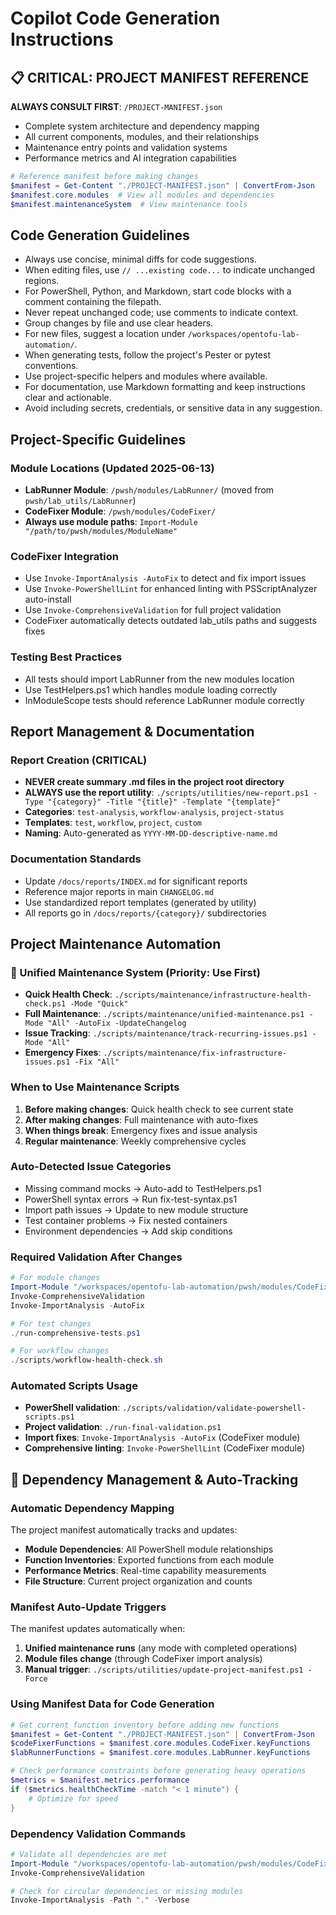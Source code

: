 # Copilot Code Generation Instructions

## 📋 CRITICAL: PROJECT MANIFEST REFERENCE

**ALWAYS CONSULT FIRST**: `/PROJECT-MANIFEST.json`
- Complete system architecture and dependency mapping
- All current components, modules, and their relationships
- Maintenance entry points and validation systems
- Performance metrics and AI integration capabilities

```powershell
# Reference manifest before making changes
$manifest = Get-Content "./PROJECT-MANIFEST.json" | ConvertFrom-Json
$manifest.core.modules  # View all modules and dependencies
$manifest.maintenanceSystem  # View maintenance tools
```

## Code Generation Guidelines

- Always use concise, minimal diffs for code suggestions.
- When editing files, use `// ...existing code...` to indicate unchanged regions.
- For PowerShell, Python, and Markdown, start code blocks with a comment containing the filepath.
- Never repeat unchanged code; use comments to indicate context.
- Group changes by file and use clear headers.
- For new files, suggest a location under `/workspaces/opentofu-lab-automation/`.
- When generating tests, follow the project's Pester or pytest conventions.
- Use project-specific helpers and modules where available.
- For documentation, use Markdown formatting and keep instructions clear and actionable.
- Avoid including secrets, credentials, or sensitive data in any suggestion.

## Project-Specific Guidelines

### Module Locations (Updated 2025-06-13)
- **LabRunner Module**: `/pwsh/modules/LabRunner/` (moved from `pwsh/lab_utils/LabRunner`)
- **CodeFixer Module**: `/pwsh/modules/CodeFixer/` 
- **Always use module paths**: `Import-Module "/path/to/pwsh/modules/ModuleName"`

### CodeFixer Integration
- Use `Invoke-ImportAnalysis -AutoFix` to detect and fix import issues
- Use `Invoke-PowerShellLint` for enhanced linting with PSScriptAnalyzer auto-install
- Use `Invoke-ComprehensiveValidation` for full project validation
- CodeFixer automatically detects outdated lab_utils paths and suggests fixes

### Testing Best Practices
- All tests should import LabRunner from the new modules location
- Use TestHelpers.ps1 which handles module loading correctly
- InModuleScope tests should reference LabRunner module correctly

## Report Management & Documentation

### Report Creation (CRITICAL)
- **NEVER create summary .md files in the project root directory**
- **ALWAYS use the report utility**: `./scripts/utilities/new-report.ps1 -Type "{category}" -Title "{title}" -Template "{template}"`
- **Categories**: `test-analysis`, `workflow-analysis`, `project-status`
- **Templates**: `test`, `workflow`, `project`, `custom`
- **Naming**: Auto-generated as `YYYY-MM-DD-descriptive-name.md`

### Documentation Standards
- Update `/docs/reports/INDEX.md` for significant reports
- Reference major reports in main `CHANGELOG.md`
- Use standardized report templates (generated by utility)
- All reports go in `/docs/reports/{category}/` subdirectories

## Project Maintenance Automation

### 🚀 Unified Maintenance System (Priority: Use First)
- **Quick Health Check**: `./scripts/maintenance/infrastructure-health-check.ps1 -Mode "Quick"`
- **Full Maintenance**: `./scripts/maintenance/unified-maintenance.ps1 -Mode "All" -AutoFix -UpdateChangelog`
- **Issue Tracking**: `./scripts/maintenance/track-recurring-issues.ps1 -Mode "All"`
- **Emergency Fixes**: `./scripts/maintenance/fix-infrastructure-issues.ps1 -Fix "All"`

### When to Use Maintenance Scripts
1. **Before making changes**: Quick health check to see current state
2. **After making changes**: Full maintenance with auto-fixes
3. **When things break**: Emergency fixes and issue analysis
4. **Regular maintenance**: Weekly comprehensive cycles

### Auto-Detected Issue Categories
- Missing command mocks → Auto-add to TestHelpers.ps1
- PowerShell syntax errors → Run fix-test-syntax.ps1
- Import path issues → Update to new module structure
- Test container problems → Fix nested containers
- Environment dependencies → Add skip conditions

### Required Validation After Changes
```powershell
# For module changes
Import-Module "/workspaces/opentofu-lab-automation/pwsh/modules/CodeFixer"
Invoke-ComprehensiveValidation
Invoke-ImportAnalysis -AutoFix

# For test changes
./run-comprehensive-tests.ps1

# For workflow changes  
./scripts/workflow-health-check.sh
```

### Automated Scripts Usage
- **PowerShell validation**: `./scripts/validation/validate-powershell-scripts.ps1`
- **Project validation**: `./run-final-validation.ps1`
- **Import fixes**: `Invoke-ImportAnalysis -AutoFix` (CodeFixer module)
- **Comprehensive linting**: `Invoke-PowerShellLint` (CodeFixer module)

## 🔗 Dependency Management & Auto-Tracking

### Automatic Dependency Mapping
The project manifest automatically tracks and updates:
- **Module Dependencies**: All PowerShell module relationships
- **Function Inventories**: Exported functions from each module
- **Performance Metrics**: Real-time capability measurements
- **File Structure**: Current project organization and counts

### Manifest Auto-Update Triggers
The manifest updates automatically when:
1. **Unified maintenance runs** (any mode with completed operations)
2. **Module files change** (through CodeFixer import analysis)
3. **Manual trigger**: `./scripts/utilities/update-project-manifest.ps1 -Force`

### Using Manifest Data for Code Generation
```powershell
# Get current function inventory before adding new functions
$manifest = Get-Content "./PROJECT-MANIFEST.json" | ConvertFrom-Json
$codeFixerFunctions = $manifest.core.modules.CodeFixer.keyFunctions
$labRunnerFunctions = $manifest.core.modules.LabRunner.keyFunctions

# Check performance constraints before generating heavy operations
$metrics = $manifest.metrics.performance
if ($metrics.healthCheckTime -match "< 1 minute") {
    # Optimize for speed
}
```

### Dependency Validation Commands
```powershell
# Validate all dependencies are met
Import-Module "/workspaces/opentofu-lab-automation/pwsh/modules/CodeFixer"
Invoke-ComprehensiveValidation

# Check for circular dependencies or missing modules
Invoke-ImportAnalysis -Path "." -Verbose
```